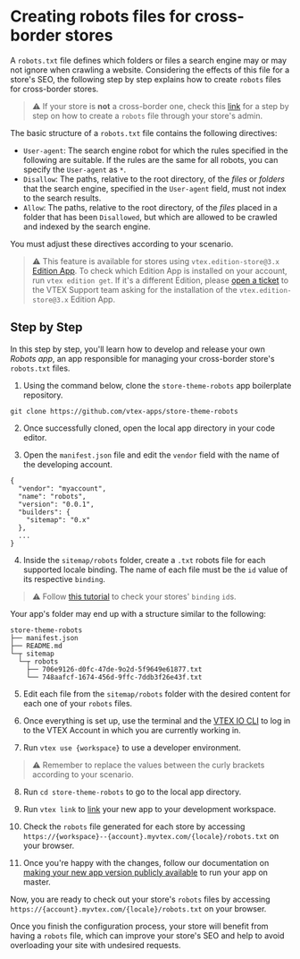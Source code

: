 # Creating robots files for cross-border stores

A `robots.txt` file defines which folders or files a search engine may or may not ignore when crawling a website. Considering the effects of this file for a store's SEO, the following step by step explains how to create `robots` files for cross-border stores.

>⚠️ If your store is **not** a cross-border one, check this [link](https://help.vtex.com/tutorial/google-search-console-tracking-robots-txt--tutorials_574?locale=en) for a step by step on how to create a `robots` file through your store's admin.

The basic structure of a `robots.txt` file contains the following directives:

- `User-agent`: The search engine robot for which the rules specified in the following are suitable. If the rules are the same for all robots, you can specify the `User-agent` as `*`.
- `Disallow`:  The paths, relative to the root directory, of the *files* or *folders* that the search engine, specified in the `User-agent` field, must not index to the search results.
- `Allow`: The paths, relative to the root directory, of the *files* placed in a folder that has been `Disallowed`, but which are allowed to be crawled and indexed by the search engine.

You must adjust these directives according to your scenario.

>⚠️ This feature is available for stores using `vtex.edition-store@3.x` [Edition App](https://developers.vtex.com/vtex-developer-docs/docs/vtex-io-documentation-edition-app/). To check which Edition App is installed on your account, run `vtex edition get`. If it's a different Edition, please [open a ticket](https://help-tickets.vtex.com/smartlink/sso/login/zendesk) to the VTEX Support team asking for the installation of the `vtex.edition-store@3.x` Edition App.

## Step by Step

In this step by step, you'll learn how to develop and release your own *Robots app*, an app responsible for managing your cross-border store's `robots.txt` files.

1. Using the command below, clone the `store-theme-robots` app boilerplate repository.

```
git clone https://github.com/vtex-apps/store-theme-robots
```

2. Once successfully cloned, open the local app directory in your code editor.

3. Open the `manifest.json` file and edit the `vendor` field with the name of the developing account.

```
{ 
  "vendor": "myaccount",
  "name": "robots",
  "version": "0.0.1",
  "builders": {
    "sitemap": "0.x"
  },
  ...
}
```

4. Inside the `sitemap/robots` folder, create a `.txt` robots file for each supported locale binding. The name of each file must be the `id` value of its respective `binding`.

>⚠️ Follow [this tutorial](https://developers.vtex.com/docs/checking-your-stores-binding-id) to check your stores' `binding` `id`s.

Your app's folder may end up with a structure similar to the following:

```
store-theme-robots
├── manifest.json
├── README.md
└─┬ sitemap
  └─┬ robots
    ├── 706e9126-d0fc-47de-9o2d-5f9649e61877.txt
    └── 748aafcf-1674-456d-9ffc-7ddb3f26e43f.txt
```

5. Edit each file from the `sitemap/robots` folder with the desired content for each one of your `robots` files.

6. Once everything is set up, use the terminal and the [VTEX IO CLI](https://developers.vtex.com/vtex-developer-docs/docs/vtex-io-documentation-vtex-io-cli-installation-and-command-reference/) to log in to the VTEX Account in which you are currently working in.

7. Run `vtex use {workspace}` to use a developer environment.

>⚠️ Remember to replace the values between the curly brackets according to your scenario.

8. Run `cd store-theme-robots` to go to the local app directory.

9. Run `vtex link` to [link](https://developers.vtex.com/vtex-developer-docs/docs/vtex-io-documentation-linking-an-app/) your new app to your development workspace.

10. Check the `robots` file generated for each store by accessing `https://{workspace}--{account}.myvtex.com/{locale}/robots.txt` on your browser.

11. Once you're happy with the changes, follow our documentation on [making your new app version publicly available](https://developers.vtex.com/vtex-developer-docs/docs/vtex-io-documentation-making-your-new-app-version-publicly-available/) to run your app on master.

Now, you are ready to check out your store's `robots` files by accessing `https://{account}.myvtex.com/{locale}/robots.txt` on your browser.

Once you finish the configuration process, your store will benefit from having a `robots` file, which can improve your store's SEO and help to avoid overloading your site with undesired requests.
